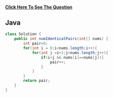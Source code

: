 #### [Click Here To See The Question](https://leetcode.com/problems/number-of-good-pairs/)
 
## Java

```Java
class Solution {
    public int numIdenticalPairs(int[] nums) {
        int pair=0;
        for(int i = 0;i<nums.length;i++){
            for(int j =i+1;j<nums.length;j++){
                if(i<j && nums[i]==nums[j]){
                    pair++;
                }
            }
        }
        return pair;
    }
}
```
